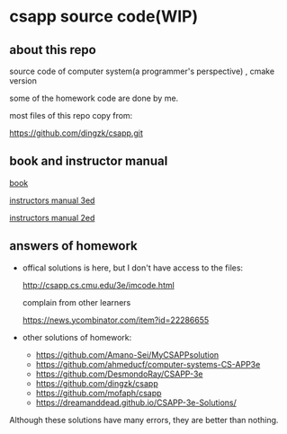 # csapp source code(WIP)

## about this repo
source code of computer system(a programmer's perspective) , cmake version

some of the homework code are done by me.

most files of this repo copy from:

https://github.com/dingzk/csapp.git 


## book and instructor manual

[book](pdf/Computer%20Systems.%20A%20Programmer’s%20Perspective%203rd%20Edition%20Global%20Edition%20(Randal%20E.%20Bryant,%20David%20R.%20O’Hallaron)%20.pdf)

[instructors manual 3ed](pdf/computer-systems-a-programmers-perspective-instructors-solution-manual-3nd.pdf)

[instructors manual 2ed](pdf/computer-systems-a-programmers-perspective-instructors-solution-manual-2ndnbsped.pdf)

## answers of homework

* offical solutions is here, but I don't have access to the files:

  http://csapp.cs.cmu.edu/3e/imcode.html

  complain from other learners
  
  https://news.ycombinator.com/item?id=22286655


* other solutions of homework:
  - https://github.com/Amano-Sei/MyCSAPPsolution
  - https://github.com/ahmeducf/computer-systems-CS-APP3e
  - https://github.com/DesmondoRay/CSAPP-3e
  - https://github.com/dingzk/csapp
  - https://github.com/mofaph/csapp
  - https://dreamanddead.github.io/CSAPP-3e-Solutions/

Although these solutions have many errors,  they are better than nothing.








